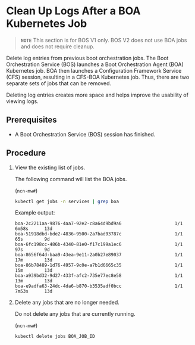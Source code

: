 # Clean Up Logs After a BOA Kubernetes Job

> **`NOTE`** This section is for BOS V1 only.  BOS V2 does not use BOA jobs and does not require cleanup.

Delete log entries from previous boot orchestration jobs. The Boot Orchestration Service \(BOS\) launches a Boot Orchestration Agent \(BOA\) Kubernetes job.
BOA then launches a Configuration Framework Service \(CFS\) session, resulting in a CFS-BOA Kubernetes job. Thus, there are two separate sets of jobs that can be removed.

Deleting log entries creates more space and helps improve the usability of viewing logs.

## Prerequisites

- A Boot Orchestration Service \(BOS\) session has finished.

## Procedure

1. View the existing list of jobs.

   The following command will list the BOA jobs.

   (`ncn-mw#`)

   ```bash
   kubectl get jobs -n services | grep boa
   ```

   Example output:

   ```text
   boa-2c2211aa-9876-4aa7-92e2-c8a64d9bd9a6                    1/1           6m58s      13d
   boa-51918dbd-bde2-4836-9500-2a7bad93787c                    1/1           65s        9d
   boa-6fc198cc-486b-4340-81e0-f17c199a1ec6                    1/1           97s        9d
   boa-8656f64d-baa9-43ea-9e11-2a0b27e89037                    1/1           17m        13d
   boa-86b78489-1d76-4957-9c0e-a7b1d6665c35                    1/1           15m        13d
   boa-a939bd32-9d27-433f-afc2-735e77ec8e58                    1/1           13m        13d
   boa-e9adfa63-24dc-4da6-b870-b3535adf0bcc                    1/1           7m53s      13d
   ```

2. Delete any jobs that are no longer needed.

   Do not delete any jobs that are currently running.

   (`ncn-mw#`)

   ```bash
   kubectl delete jobs BOA_JOB_ID
   ```
